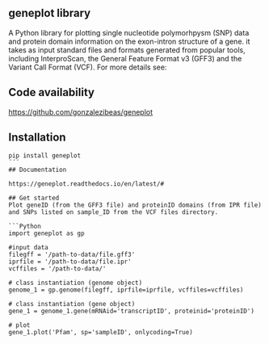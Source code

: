 ## geneplot library

A Python library for plotting single nucleotide polymorhpysm (SNP) data and 
protein domain information on the exon-intron structure of a gene. it takes as 
input standard files and formats generated from  popular tools, including 
InterproScan, the General Feature Format v3 (GFF3) and the Variant Call 
Format (VCF). For more details see:



## Code availability

https://github.com/gonzalezibeas/geneplot

## Installation
```
pip install geneplot
´´´
## Documentation

https://geneplot.readthedocs.io/en/latest/#

## Get started
Plot geneID (from the GFF3 file) and proteinID domains (from IPR file)
and SNPs listed on sample_ID from the VCF files directory.

```Python
import geneplot as gp

#input data
filegff = '/path-to-data/file.gff3'
iprfile = '/path-to-data/file.ipr'
vcffiles = '/path-to-data/'

# class instantiation (genome object)
genome_1 = gp.genome(filegff, iprfile=iprfile, vcffiles=vcffiles)

# class instantiation (gene object)
gene_1 = genome_1.gene(mRNAid='transcriptID', proteinid='proteinID')

# plot
gene_1.plot('Pfam', sp='sampleID', onlycoding=True)


